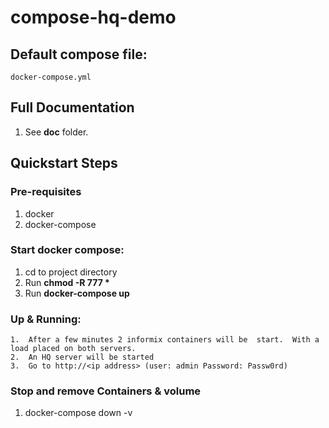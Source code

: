 # compose-hq-demo

## Default compose file:
    docker-compose.yml

## Full Documentation
1.  See __doc__ folder.


## Quickstart Steps

### Pre-requisites
1.  docker
2.  docker-compose

### Start docker compose:
1.  cd to project directory 
2.  Run __chmod -R 777 *__
3.  Run __docker-compose up__ 

### Up & Running:
    1.  After a few minutes 2 informix containers will be  start.  With a load placed on both servers.
    2.  An HQ server will be started 
    3.  Go to http://<ip address> (user: admin Password: Passw0rd) 

### Stop and remove Containers & volume
1.  docker-compose down -v


